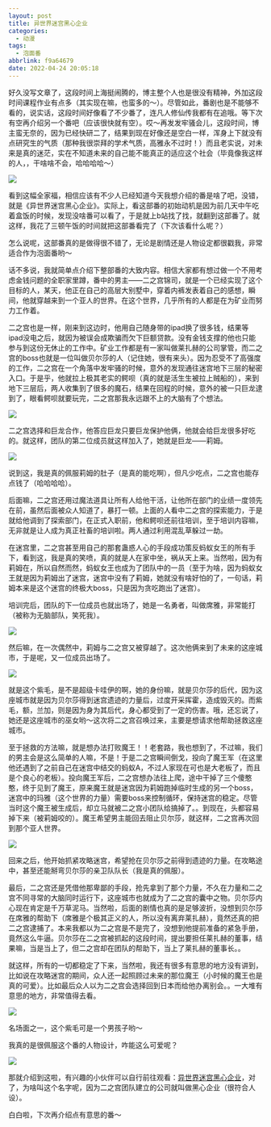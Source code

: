```yaml
---
layout: post
title: 异世界迷宫黑心企业
categories:
  - 动漫
tags:
  - 泡面番
abbrlink: f9a64679
date: 2022-04-24 20:05:18
---
```


好久没写文章了，这段时间上海挺闹腾的，博主整个人也是很没有精神，外加这段时间课程作业有点多（其实现在嘛，也蛮多的～）。尽管如此，番剧也是不能够不看的，说实话，这段时间好像看了不少番了，连凡人修仙传我都有在追哦。等下次有空再介绍另一个番吧（应该很快就有空）。哎～再发发牢骚会儿，这段时间，博主蛮无奈的，因为已经快研二了，结果到现在好像还是空白一样，浑身上下就没有点研究生的气质（那种我很崇拜的学术气质，高雅永不过时！）而且老实说，对未来是真的迷茫，实在不知道未来的自己能不能真正的适应这个社会（毕竟像我这样的人，，干啥啥不会，哈哈哈哈～）

![](https://cdn.makiru.top/images/202204242023341.jpg)

<!--more-->

看到这幅全家福，相信应该有不少人已经知道今天我想介绍的番是啥了吧，没错，就是《异世界迷宫黑心企业》。实际上，看这部番的初始动机是因为前几天中午吃着盒饭的时候，发现没啥番可以看了，于是就上b站找了找，就翻到这部番了。就这样，我花了三顿午饭的时间就把这部番看完了（下次该看什么呢？）

怎么说呢，这部番真的是做得很不错了，无论是剧情还是人物设定都很戳我，非常适合作为泡面番哟～

话不多说，我就简单点介绍下整部番的大致内容。相信大家都有想过做一个不用考虑金钱问题的全职家里蹲，番中的男主——二之宫锦司，就是一个已经实现了这个目标的人，某天，他正在自己的高层大别墅中，穿着内裤发表着自己的感想，瞬间，他就穿越来到一个亚人的世界。在这个世界，几乎所有的人都是在为矿业而努力工作着。

二之宫也是一样，刚来到这边时，他用自己随身带的ipad换了很多钱，结果等ipad没电之后，就因为被误会成欺骗而欠下巨额贷款。没有金钱支撑的他也只能参与到这份无休止的工作中。矿业工作都是有一家叫做莱扎赫的公司掌管，而二之宫的boss也就是一位叫做贝尔莎的人（记住她，很有来头）。因为忍受不了高强度的工作，二之宫在一个角落中发牢骚的时候，意外的发现通往迷宫地下三层的秘密入口。于是乎，他就拉上极其老实的鳄呗（真的就是活生生被拉上贼船的），来到地下三层后，两人收集到了很多的魔石，结果在回程的时候，意外的被一只巨龙逮到了，眼看鳄呗就要玩完，二之宫那我永远跟不上的大脑有了个想法。

![](https://cdn.makiru.top/images/202204242042310.jpg)

二之宫选择和巨龙合作，他答应巨龙只要巨龙保护他俩，他就会给巨龙很多好吃的。就这样，团队的第二位成员就这样加入了，她就是巨龙——莉姆。

![](https://cdn.makiru.top/images/202204242046567.jpg)

说到这，我是真的佩服莉姆的肚子（是真的能吃啊），但凡少吃点，二之宫也能存点钱了（哈哈哈哈）。

后面嘛，二之宫还用过魔法道具让所有人给他干活，让他所在部门的业绩一度领先在前，虽然后面被众人知道了，暴打一顿。上面的人看中二之宫的探索能力，于是就给他调到了探索部门，在正式入职前，他和鳄呗还前往培训，至于培训内容嘛，无非就是让人成为真正社畜的培训啦。两人通过利用混乱草躲过一劫。

在迷宫里，二之宫甚至用自己的那套蛊惑人心的手段成功策反蚂蚁女王的所有手下，看到这，我是真的笑喷，真的就是人在家中坐，祸从天上来。当然啦，因为有莉姆在，所以自然而然，蚂蚁女王也成为了团队中的一员（至于为啥，因为蚂蚁女王就是因为莉姆出了迷宫，迷宫中没有了莉姆，她就没有啥好怕的了，一句话，莉姆本来是这个迷宫的终极大boss，只是因为贪吃跑出了迷宫）。

培训完后，团队的下一位成员也就出场了，她是一名勇者，叫做席雅，非常能打（被称为无脑部队，笑死我）。

![](https://cdn.makiru.top/images/202204242101301.jpg)

然后嘛，在一次偶然中，莉姆与二之宫又被穿越了。这次他俩来到了未来的这座城市，于是呢，又一位成员出场了。

![](https://cdn.makiru.top/images/202204242104070.jpg)

就是这个紫毛，是不是超级卡哇伊的啊，她的身份嘛，就是贝尔莎的后代，因为这座城市就是因为贝尔莎得到迷宫遗迹的力量后，过度开采挥霍，造成毁灭的。而紫毛，额，兰加，则是因为身为其后代，身心都受到了一定的伤害。哦，还忘说了，她还是这座城市的巫女哟～这次将二之宫召唤过来，主要是想请求他帮助拯救这座城市。

至于拯救的方法嘛，就是想办法打败魔王！！老套路，我也想到了，不过嘛，我们的男主会是这么简单的人嘛，不是！于是二之宫瞬间倒戈，投向了魔王军（在这里他还遇到了之前自己在迷宫中结交的蚂蚁A，不过人家现在可也是大老板了，而且是个良心的老板）。投向魔王军后，二之宫想办法往上爬，途中干掉了三个傻憨憨，终于见到了魔王，原来魔王就是迷宫因为莉姆跑掉临时生成的另一个boss，迷宫中的玛雅（这个世界的力量）需要boss来控制循环，保持迷宫的稳定。尽管当时这个魔王被生成后，却立马就被二之宫小团队给搞掉了。。到现在，头都容易掉下来（被莉姆咬的）。魔王希望男主能回去阻止贝尔莎，就这样，二之宫再次回到那个亚人世界。

![](https://cdn.makiru.top/images/202204242142357.jpg)

回来之后，他开始抓紧攻略迷宫，希望抢在贝尔莎之前得到遗迹的力量。在攻略途中，甚至还能掰弯贝尔莎的亲卫队队长（我是真的佩服）。

最后，二之宫还是凭借他那卑鄙的手段，抢先拿到了那个力量，不久在力量和二之宫不同寻常的大脑同时运行下，这座城市也就成为了二之宫的囊中之物。贝尔莎内心现在肯定是千万草泥马。当然啦，后面的剧情也真的是足够波折，没想到贝尔莎在席雅的帮助下（席雅是个极其正义的人，所以没有离弃莱扎赫），竟然还真的把二之宫逮捕了。本来我都以为二之宫是不是完了，没想到他提前准备的紧急手册，竟然这么牛逼。贝尔莎在二之宫被抓起的这段时间，提出要担任莱扎赫的董事，结果嘛，当是当上了，但二之宫却在团队的帮助下，当上了莱扎赫的董事长。。

就这样，所有的一切都稳定了下来，当然啦，我还有很多有意思的地方没有讲到，比如说在攻略迷宫的期间，众人还一起照顾过未来的那位魔王（小时候的魔王也是真的可爱）。比如最后众人以为二之宫会选择回到日本而给他办离别会。。一大堆有意思的地方，非常值得去看。

![](https://cdn.makiru.top/images/202204242144126.jpg)

名场面之一，这个紫毛可是一个男孩子哟～

我真的是很佩服这个番的人物设计，咋能这么可爱呢？

![](https://cdn.makiru.top/images/202204242150979.jpg)

那就介绍到这啦，有兴趣的小伙伴可以自行前往观看：[异世界迷宫黑心企业](https://www.agemys.com/detail/20210154)，对了，为啥叫这个名字呢，因为二之宫团队建立的公司就叫做黑心企业（很符合人设）。

白白啦，下次再介绍点有意思的番～
